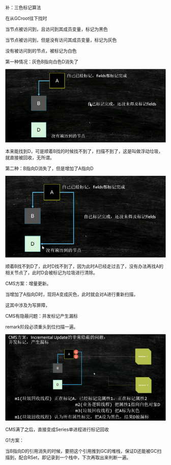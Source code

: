 补：三色标记算法

在从GCroot往下找时

当节点被访问到，且访问到其成员变量，标记为黑色

当节点被访问到，但是没有访问其成员变量，标记为灰色

没有被访问到的节点，被标记为白色



第一种情况：灰色B指向白色D消失了

![image-20210129171600910](media/image-20210129171600910.png)

本来能找到D，可是顺着B找的时候找不到了，扫描不到了，这是叫做浮动垃圾，就直接被回收，无所谓。



第二种：B指向D消失了，但是增加了A指向D

![image-20210129171821851](media/image-20210129171821851.png)

顺着B找不到D了，此时D找不到了，因为此时A已经走过去了，没有办法再找A的相关节点了，此时D会被标记为垃圾进行清除。



CMS方案：增量更新。

当增加了A指向D时，现将A变成灰色，此时就会对A进行重新扫描，

这其中涉及为写屏障，

CMS有隐蔽问题：并发标记产生漏标

remark阶段必须重头到位扫描一遍。

![image-20210129172545501](media/image-20210129172545501.png)

CMS满了之后，直接变成Series单进程进行标记回收



G1方案：

当B指向D的引用消失的时候，要把这个引用推到GC的堆栈，保证D还能被GC扫描到，配合RSet，即记录到一个栈中，下次再取出来判断一遍。



